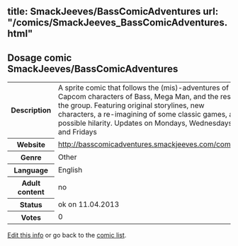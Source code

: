 title: SmackJeeves/BassComicAdventures
url: "/comics/SmackJeeves_BassComicAdventures.html"
---
Dosage comic SmackJeeves/BassComicAdventures
-----------------------------------------

<table class="comicinfo">
<tr>
<th>Description</th><td>A sprite comic that follows the (mis)-adventures of the Capcom characters of Bass, Mega Man, and the rest of the group. Featuring original storylines, new characters, a re-imagining of some classic games, and possible hilarity. Updates on Mondays, Wednesdays, and Fridays</td>
</tr>
<tr>
<th>Website</th><td><a href="http://basscomicadventures.smackjeeves.com/comics/">http://basscomicadventures.smackjeeves.com/comics/</a></td>
</tr>
<tr>
<th>Genre</th><td>Other</td>
</tr>
<tr>
<th>Language</th><td>English</td>
</tr>
<tr>
<th>Adult content</th><td>no</td>
</tr>
<tr>
<th>Status</th><td>ok on 11.04.2013</td>
</tr>
<tr>
<th>Votes</th><td>0</div></td>
</tr>
</table>

[Edit this info](/comics/SmackJeeves_BassComicAdventures_edit.html) or go back to the [comic list](../comic-index.html).
